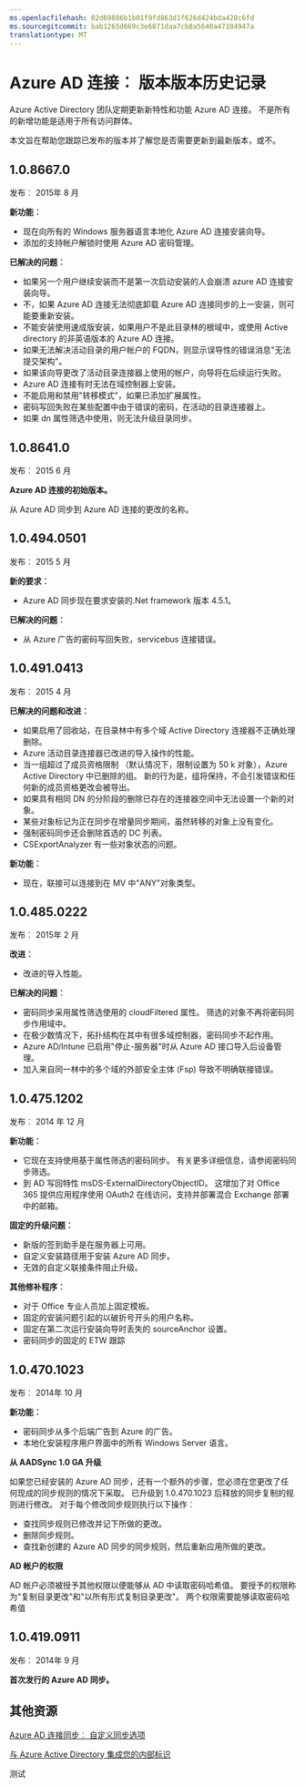 ```yaml
---
ms.openlocfilehash: 02d69886b1b01f9fd863d1f626d424bda428c6fd
ms.sourcegitcommit: bab1265d669c3e6871daa7cb8a5640a47104947a
translationtype: MT
---
```

<properties
   pageTitle="Azure AD 连接︰ 版本发布历史记录 |Microsoft Azure"
   description="本主题列出了 Azure AD 连接和 Azure AD 同步的所有版本"
   services="active-directory"
   documentationCenter=""
   authors="AndKjell"
   manager="stevenpo"
   editor=""/>

<tags
   ms.service="active-directory"
   ms.devlang="na"
   ms.topic="article"
   ms.tgt_pltfrm="na"
   ms.workload="identity"
   ms.date="08/24/2015"
   ms.author="andkjell"/>

# Azure AD 连接︰ 版本版本历史记录

Azure Active Directory 团队定期更新新特性和功能 Azure AD 连接。 不是所有的新增功能是适用于所有访问群体。

本文旨在帮助您跟踪已发布的版本并了解您是否需要更新到最新版本，或不。

## 1.0.8667.0
发布︰ 2015年 8 月

**新功能︰**

- 现在向所有的 Windows 服务器语言本地化 Azure AD 连接安装向导。
- 添加的支持帐户解锁时使用 Azure AD 密码管理。

**已解决的问题︰**

- 如果另一个用户继续安装而不是第一次启动安装的人会崩溃 azure AD 连接安装向导。
- 不，如果 Azure AD 连接无法彻底卸载 Azure AD 连接同步的上一安装，则可能要重新安装。
- 不能安装使用速成版安装，如果用户不是此目录林的根域中，或使用 Active directory 的非英语版本的 Azure AD 连接。
- 如果无法解决活动目录的用户帐户的 FQDN，则显示误导性的错误消息"无法提交架构"。
- 如果该向导更改了活动目录连接器上使用的帐户，向导将在后续运行失败。
- Azure AD 连接有时无法在域控制器上安装。
- 不能启用和禁用"转移模式"，如果已添加扩展属性。
- 密码写回失败在某些配置中由于错误的密码，在活动的目录连接器上。
- 如果 dn 属性筛选中使用，则无法升级目录同步。

## 1.0.8641.0
发布︰ 2015 6 月

**Azure AD 连接的初始版本。**

从 Azure AD 同步到 Azure AD 连接的更改的名称。

## 1.0.494.0501
发布︰ 2015 5 月

**新的要求︰**

- Azure AD 同步现在要求安装的.Net framework 版本 4.5.1。

**已解决的问题︰**

- 从 Azure 广告的密码写回失败，servicebus 连接错误。

## 1.0.491.0413
发布︰ 2015 4 月

**已解决的问题和改进︰**

- 如果启用了回收站，在目录林中有多个域 Active Directory 连接器不正确处理删除。
- Azure 活动目录连接器已改进的导入操作的性能。
- 当一组超过了成员资格限制 （默认情况下，限制设置为 50 k 对象），Azure Active Directory 中已删除的组。 新的行为是，组将保持，不会引发错误和任何新的成员资格更改会被导出。
- 如果具有相同 DN 的分阶段的删除已存在的连接器空间中无法设置一个新的对象。
- 某些对象标记为正在同步在增量同步期间，虽然转移的对象上没有变化。
- 强制密码同步还会删除首选的 DC 列表。
- CSExportAnalyzer 有一些对象状态的问题。

**新功能︰**

- 现在，联接可以连接到在 MV 中"ANY"对象类型。

## 1.0.485.0222
发布︰ 2015年 2 月

**改进︰**

- 改进的导入性能。

**已解决的问题︰**

- 密码同步采用属性筛选使用的 cloudFiltered 属性。 筛选的对象不再将密码同步作用域中。
- 在极少数情况下，拓扑结构在其中有很多域控制器，密码同步不起作用。
- Azure AD/Intune 已启用"停止-服务器"时从 Azure AD 接口导入后设备管理。
- 加入来自同一林中的多个域的外部安全主体 (Fsp) 导致不明确联接错误。

## 1.0.475.1202
发布︰ 2014 年 12 月

**新功能︰**

- 它现在支持使用基于属性筛选的密码同步。 有关更多详细信息，请参阅密码同步筛选。
- 到 AD 写回特性 msDS-ExternalDirectoryObjectID。 这增加了对 Office 365 提供应用程序使用 OAuth2 在线访问，支持并部署混合 Exchange 部署中的邮箱。

**固定的升级问题︰**

- 新版的签到助手是在服务器上可用。
- 自定义安装路径用于安装 Azure AD 同步。
- 无效的自定义联接条件阻止升级。

**其他修补程序︰**

- 对于 Office 专业人员加上固定模板。
- 固定的安装问题引起的以破折号开头的用户名称。
- 固定在第二次运行安装向导时丢失的 sourceAnchor 设置。
- 密码同步的固定的 ETW 跟踪

## 1.0.470.1023
发布︰ 2014年 10 月

**新功能︰**

- 密码同步从多个后端广告到 Azure 的广告。
- 本地化安装程序用户界面中的所有 Windows Server 语言。

**从 AADSync 1.0 GA 升级**

如果您已经安装的 Azure AD 同步，还有一个额外的步骤，您必须在您更改了任何现成的同步规则的情况下采取。 已升级到 1.0.470.1023 后释放的同步复制的规则进行修改。 对于每个修改同步规则执行以下操作︰

- 查找同步规则已修改并记下所做的更改。
- 删除同步规则。
- 查找新创建的 Azure AD 同步的同步规则，然后重新应用所做的更改。

**AD 帐户的权限**

AD 帐户必须被授予其他权限以便能够从 AD 中读取密码哈希值。 要授予的权限称为"复制目录更改"和"以所有形式复制目录更改"。 两个权限需要能够读取密码哈希值

## 1.0.419.0911
发布︰ 2014年 9 月

**首次发行的 Azure AD 同步。**

## 其他资源
[Azure AD 连接同步︰ 自定义同步选项](active-directory-aadconnectsync-whatis.md)

[与 Azure Active Directory 集成您的内部标识](active-directory-aadconnect.md)

测试
